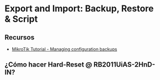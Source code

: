 # Export and Import: Backup, Restore & Script

## Recursos

- [MikroTik Tutorial - Managing configuration backups](https://www.youtube.com/watch?v=WUXhVcUfJmw)

## ¿Cómo hacer Hard-Reset @ RB2011UiAS-2HnD-IN?



